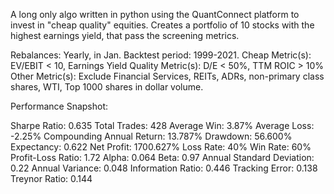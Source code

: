 A long only algo written in python using the QuantConnect platform to invest in "cheap quality" equities. Creates a portfolio of 10 stocks with the highest earnings yield, that pass the screening metrics.

Rebalances: Yearly, in Jan.
Backtest period: 1999-2021.
Cheap Metric(s): EV/EBIT < 10, Earnings Yield
Quality Metric(s): D/E < 50%, TTM ROIC > 10%
Other Metric(s): Exclude Financial Services, REITs, ADRs, non-primary class shares, WTI, Top 1000 shares in dollar volume.

Performance Snapshot:

Sharpe Ratio: 0.635
Total Trades: 428
Average Win: 3.87%
Average Loss: -2.25%
Compounding Annual Return: 13.787%
Drawdown: 56.600%
Expectancy: 0.622
Net Profit: 1700.627%
Loss Rate: 40%
Win Rate: 60%
Profit-Loss Ratio: 1.72
Alpha: 0.064
Beta: 0.97
Annual Standard Deviation: 0.22
Annual Variance: 0.048
Information Ratio: 0.446
Tracking Error: 0.138
Treynor Ratio: 0.144


